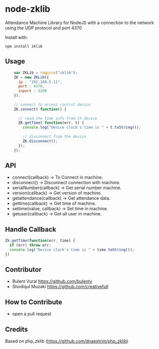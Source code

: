 # node-zklib #

Attendance Machine Library for NodeJS with a connection to the network using the UDP protocol and port 4370

Install with:

    npm install zklib

## Usage

```js
    var ZKLib = require("zklib");
    ZK = new ZKLib({
      ip : "192.168.5.11", 
      port : 4370,
      inport : 5200
    });
    
    // connect to access control device
    ZK.connect( function() {
    
      // read the time info from th device
      ZK.getTime( function(err, t) {
        console.log("Device clock's time is " + t.toString());
        
        // disconnect from the device
        ZK.disconnect();
      });
    });
```

## API
- connect(callback) -> To Connect in machine.
- disconnect() -> Disconnect connection with machine.
- serialNumber(callback) -> Get serial number machine.
- version(callback) -> Get version of machine.
- getattendance(callback) -> Get attendance data.
- gettime(callback) -> Get time of machine.
- settime(value, callback) -> Set time in machine.
- getuser(callback) -> Get all user in machine.

## Handle Callback

```js
Zk.getTime(function(err, time) {
  if (err) throw err;
  console.log("Device clock's time is " + time.toString());
})
```

## Contributor
- Bulent Vural https://github.com/bulentv
- Shodiqul Muzaki https://github.com/creativefull

## How to Contribute
- open a pull request

## Credits
Based on php_zklib (https://github.com/dnaextrim/php_zklib)
